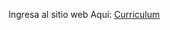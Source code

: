 Ingresa al sitio web Aquí: <a href="https://wilper591.github.io/Curriculum-Digital/">Curriculum</a>
